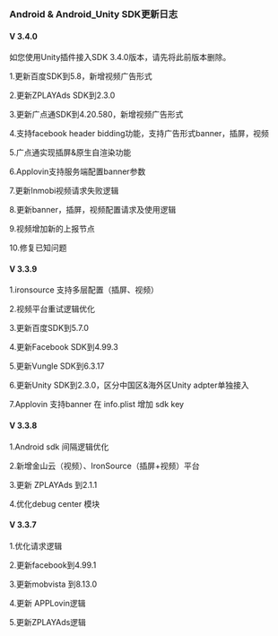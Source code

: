 ###  Android & Android_Unity SDK更新日志

#### V 3.4.0

如您使用Unity插件接入SDK 3.4.0版本，请先将此前版本删除。

1.更新百度SDK到5.8，新增视频广告形式

2.更新ZPLAYAds SDK到2.3.0

3.更新广点通SDK到4.20.580，新增视频广告形式

4.支持facebook header bidding功能，支持广告形式banner，插屏，视频

5.广点通实现插屏&原生自渲染功能

6.Applovin支持服务端配置banner参数

7.更新Inmobi视频请求失败逻辑

8.更新banner，插屏，视频配置请求及使用逻辑

9.视频增加新的上报节点

10.修复已知问题

#### V 3.3.9

1.ironsource 支持多层配置（插屏、视频）

2.视频平台重试逻辑优化 

3.更新百度SDK到5.7.0

4.更新Facebook SDK到4.99.3

5.更新Vungle SDK到6.3.17

6.更新Unity SDK到2.3.0，区分中国区&海外区Unity adpter单独接入

7.Applovin 支持banner 在 info.plist 增加 sdk key


#### V 3.3.8

1.Android sdk 间隔逻辑优化

2.新增金山云（视频）、IronSource（插屏+视频）平台

3.更新  ZPLAYAds 到2.1.1

4.优化debug center 模块



#### V 3.3.7
1.优化请求逻辑

2.更新facebook到4.99.1

3.更新mobvista 到8.13.0

4.更新 APPLovin逻辑

5.更新ZPLAYAds逻辑